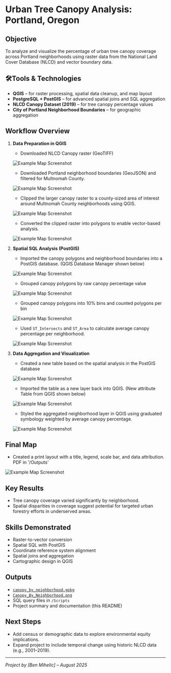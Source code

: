 # Urban Tree Canopy Analysis: Portland, Oregon

## Objective
To analyze and visualize the percentage of urban tree canopy coverage across Portland neighborhoods using raster data from the National Land Cover Database (NLCD) and vector boundary data.

## 🛠Tools & Technologies
- **QGIS** – for raster processing, spatial data cleanup, and map layout
- **PostgreSQL + PostGIS** – for advanced spatial joins and SQL aggregation
- **NLCD Canopy Dataset (2019)** – for tree canopy percentage values
- **City of Portland Neighborhood Boundaries** – for geographic aggregation

## Workflow Overview

1. **Data Preparation in QGIS**
   
   - Downloaded NLCD Canopy raster (GeoTIFF)
     
   ![Example Map Screenshot](Screenshots/Multnomah_Canopy_Raster_Unclipped.png)
   
   - Downloaded Portland neighborhood boundaries (GeoJSON) and filtered for Multnomah County.
     
   ![Example Map Screenshot](Screenshots/multnomah_neighborhood_boundaries.png.png)

   - Clipped the larger canopy raster to a county-sized area of interest around Multnomah County neighborhoods using QGIS.
     
   ![Example Map Screenshot](Screenshots/multnomah_neighborhood_canopy_raster.png)

   - Converted the clipped raster into polygons to enable vector-based analysis.
   
   ![Example Map Screenshot](Screenshots/multnomah_neighborhood_canopy_vectors.png)

2. **Spatial SQL Analysis (PostGIS)**
   
   - Imported the canopy polygons and neighborhood boundaries into a PostGIS database.  (QGIS Database Manager shown below)
     
   ![Example Map Screenshot](Screenshots/QGIS_Database_Manager.png)

   - Grouped canopy polygons by raw canopy percentage value
     
   ![Example Map Screenshot](Screenshots/SQL_summary_by_canopy_pct.png)

   - Grouped canopy polygons into 10% bins and counted polygons per bin
     
   ![Example Map Screenshot](Screenshots/SQL_summary_by_10_percent_bins.png)
   
   - Used `ST_Intersects` and `ST_Area` to calculate average canopy percentage per neighborhood.
     
   ![Example Map Screenshot](Screenshots/SQL_weighted_average_canopy_by_neighborhood.png)

3. **Data Aggregation and Visualization**
   
   - Created a new table based on the spatial analysis in the PostGIS database
     
   ![Example Map Screenshot](Screenshots/SQL_Create_Table.png)

   - Imported the table as a new layer back into QGIS.  (New attribute Table from QGIS shown below)
     
   ![Example Map Screenshot](Screenshots/QGIS_table_canopy_pct_by_neighborhood.png)
   
   - Styled the aggregated neighborhood layer in QGIS using graduated symbology weighted by average canopy percentage.
     
   ![Example Map Screenshot](Screenshots/average_canopy_pct_by_neighborhood.png)

## Final Map
   
   - Created a print layout with a title, legend, scale bar, and data attribution.  PDF in '/Outputs'
     
   ![Example Map Screenshot](Outputs/multnomah_county_canopy_pct.png)

## Key Results
- Tree canopy coverage varied significantly by neighborhood.
- Spatial disparities in coverage suggest potential for targeted urban forestry efforts in underserved areas.

## Skills Demonstrated
- Raster-to-vector conversion
- Spatial SQL with PostGIS
- Coordinate reference system alignment
- Spatial joins and aggregation
- Cartographic design in QGIS

## Outputs
- [`canopy_by_neighborhood.gpkg`](./Outputs/canopy_by_neighborhood.gpkg)
- [`Canopy_By_Neighborhood.png`](./Outputs/Canopy_By_Neighborhood.pdf)
- SQL query files in `/Scripts`
- Project summary and documentation (this README)

## Next Steps
- Add census or demographic data to explore environmental equity implications.
- Expand project to include temporal change using historic NLCD data (e.g., 2001–2019).

---

*Project by [Ben Mihelic] – August 2025*

